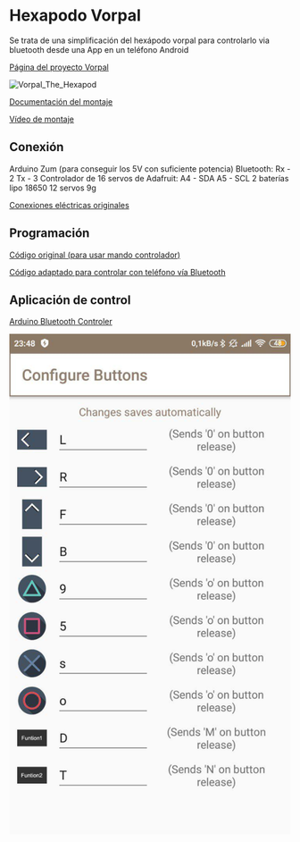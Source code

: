 # Hexapodo Vorpal

Se trata de una simplificación del hexápodo vorpal para controlarlo via bluetooth desde una App en un teléfono Android

[Página del proyecto Vorpal](http://vorpalrobotics.com/wiki/index.php?title=Vorpal_The_Hexapod)

![Vorpal_The_Hexapod](http://vorpalrobotics.com/wiki/images/thumb/7/7b/Scamp-Leg-Raised.jpg/350px-Scamp-Leg-Raised.jpg)

[Documentación del montaje](http://vorpalrobotics.com/wiki/index.php/Vorpal_The_Hexapod_Assembly_Instructions)

[Vídeo de montaje](https://www.youtube.com/watch?v=cf1dBCwsE0o)

## Conexión

Arduino Zum (para conseguir los 5V con suficiente potencia)
Bluetooth: Rx - 2 Tx - 3
Controlador de 16 servos de Adafruit: A4 - SDA A5 - SCL
2 baterías lipo 18650
12 servos 9g

[Conexiones eléctricas originales](http://vorpalrobotics.com/wiki/index.php/Vorpal_The_Hexapod_Prototype_Electrical_Connections)

## Programación

[Código original (para usar mando controlador)](https://github.com/vorpalrobotics/VorpalHexapod/blob/master/Vorpal-Hexapod-Robot/Vorpal-Hexapod-Robot.ino)

[Código adaptado para controlar con teléfono vía Bluetooth](./codigo/Vorpal-Hexapod-Robot-Bluetooth.ino)



## Aplicación de control

[Arduino Bluetooth Controler](https://play.google.com/store/apps/details?id=com.satech.arduinocontroller)

![Conf App](./images/Configuracion_App.jpg)

